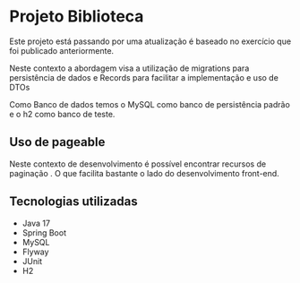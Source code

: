 # Projeto Biblioteca

Este projeto está passando por uma atualização é baseado no exercício que foi publicado anteriormente.

Neste contexto a abordagem visa a utilização de migrations para persistência de dados e Records para facilitar a implementação e uso de DTOs

Como Banco de dados temos o MySQL como banco de persistência padrão e o h2 como banco de teste. 

## Uso de pageable

Neste contexto de desenvolvimento é possível  encontrar recursos de paginação . O que facilita bastante o lado do desenvolvimento front-end.

## Tecnologias utilizadas

- Java 17
- Spring Boot
- MySQL
- Flyway
- JUnit
- H2
